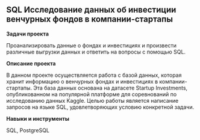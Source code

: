 ## SQL Исследование данных об инвестиции венчурных фондов в компании-стартапы

<b> Задачи проекта </b> 
  
Проанализировать данные о фондах и инвестициях и произвести различные выгрузки данных и ответить на вопросы с помощью SQL.

<b> Описание проекта </b> 
  
В данном проекте осуществляется работа с базой данных, которая хранит информацию о венчурных фондах и инвестициях в компании-стартапы. Эта база данных основана на датасете Startup Investments, опубликованном на популярной платформе для соревнований по исследованию данных Kaggle. Целью работы является написание запросов на языке SQL, удовлетворяющих условию конкретной задачи.

<b> Навыки и инструменты </b> 
  
SQL, PostgreSQL
